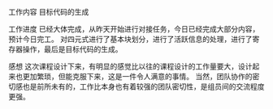 
工作内容
目标代码的生成

工作进度
已经大体完成，从昨天开始进行对接任务，今日已经完成大部分内容，预计今日完工。
对四元式进行了基本块划分，进行了活跃信息的处理，进行了寄存器操作，最后是目标代码的生成。

感想
这次课程设计下来，有明显的感觉比以往的课程设计的工作量要大，设计起来也更加繁琐，但能克服下来，这是一件令人满意的事情。
当然，团队协作的密切感也是前所未有的，工作比本身也有着较强的团队密切性，是组员间的交流程度更强。
